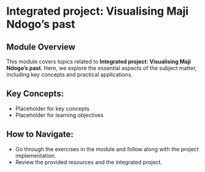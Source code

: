 # Integrated project: Visualising Maji Ndogo’s past

## Module Overview

This module covers topics related to **Integrated project: Visualising Maji Ndogo’s past**. Here, we explore the essential aspects of the subject matter, including key concepts and practical applications.

## Key Concepts:
- Placeholder for key concepts
- Placeholder for learning objectives

## How to Navigate:
- Go through the exercises in the module and follow along with the project implementation.
- Review the provided resources and the integrated project.


